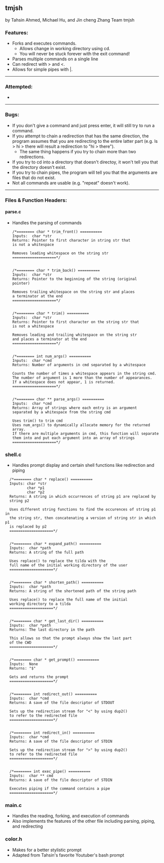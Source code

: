 ## tmjsh
by Tahsin Ahmed, Michael Hu, and Jin cheng Zhang
Team tmjsh

### Features:
- Forks and executes commands.
    - Allows change in working directory using cd.
    - You will never be stuck forever with the exit command!
- Parses multiple commands on a single line
- Can redirect with > and <.
- Allows for simple pipes with |.

---

### Attempted:
- 

---

### Bugs:
- If you don't give a command and just press enter, it will still try to run a command.
- If you attempt to chain a redirection that has the same direction, the program assumes that you are redirecting to the entire latter part (e.g. ls > hi > there will result a redirection to "hi > there").
	- The same thing happens if you try to chain more than two redirections.
- If you try to cd into a directory that doesn't directoy, it won't tell you that the directory doesn't exist.
- If you try to chain pipes, the program will tell you that the arguments are files that do not exist.
- Not all commands are usable (e.g. "repeat" doesn't work).

---

### Files & Function Headers:
#### parse.c
- Handles the parsing of commands
  ```
  /*======== char * trim_front() ==========
  Inputs:  char *str
  Returns: Pointer to first character in string str that
  is not a whitespace

  Removes leading whitespace on the string str
  ====================*/
  
  
  /*======== char * trim_back() ==========
  Inputs:  char *str
  Returns: Pointer to the beginning of the string (original
  pointer)

  Removes trailing whitespace on the string str and places
  a terminator at the end
  ====================*/


  /*======== char * trim() ==========
  Inputs:  char *str
  Returns: Pointer to first character on the string str that
  is not a whitespace

  Removes leading and trailing whitespace on the string str
  and places a terminator at the end
  ====================*/


  /*======== int num_args() ==========
  Inputs:  char *cmd
  Returns: Number of arguments in cmd separated by a whitespace

  Counts the number of times a whitespace appears in the string cmd.
  The number of argument is 1 more than the number of appearances.
  If a whitespace does not appear, 1 is returned.
  ====================*/
  
  
  /*======== char ** parse_args() ==========
  Inputs:  char *cmd
  Returns: Array of strings where each entry is an argument
  separated by a whitespace from the string cmd

  Uses trim() to trim cmd
  Uses num_args() to dynamically allocate memory for the returned array.
  If there are multiple arguments in cmd, this function will separate
  them into and put each argument into an array of strings
  ====================*/
  ```

### shell.c
- Handles prompt display and certain shell functions like redirection and piping
```
  /*======== char * replace() ==========
  Inputs: char *str
          char *p1
          char *p2
  Returns: A string in which occurrences of string p1 are replaced by
  string p2

  Uses different string functions to find the occurences of string p1 in 
  the string str, then concatenating a version of string str in which p1
  is replaced by p2 
  ====================*/


  /*======== char * expand_path() ==========
  Inputs:  char *path
  Returns: A string of the full path

  Uses replace() to replace the tilda with the 
  full name of the initial working directory of the user
  ====================*/


  /*======== char * shorten_path() ==========
  Inputs:  char *path
  Returns: A string of the shortened path of the string path 

  Uses replace() to replace the full name of the initial 
  working directory to a tilda
  ====================*/


  /*======== char * get_last_dir() ==========
  Inputs:  char *path
  Returns: The last directory in the path

  This allows so that the prompt always show the last part
  of the CWD
  ====================*/

  
  /*======== char * get_prompt() ==========
  Inputs:  None
  Returns: "$"

  Gets and returns the prompt
  ====================*/


  /*======== int redirect_out() ==========
  Inputs:  char *cmd
  Returns: A save of the file descriptor of STDOUT

  Sets up the redirection stream for "<" by using dup2()  
  to refer to the redirected file
  ====================*/
  
  
  /*======== int redirect_in() ==========
  Inputs:  char *cmd
  Returns: A save of the file descriptor of STDIN

  Sets up the redirection stream for ">" by using dup2()
  to refer to the redirected file
  ====================*/
  
  
  /*======== int exec_pipe() ==========
  Inputs:  char ** cmd
  Returns: A save of the file descriptor of STDIN

  Executes piping if the command contains a pipe
  ====================*/
  ```

### main.c
- Handles the reading, forking, and execution of commands
- Also implements the features of the other file including parsing, piping, and redirecting

### color.h
- Makes for a better stylistic prompt
- Adapted from Tahsin's favorite Youtuber's bash prompt
